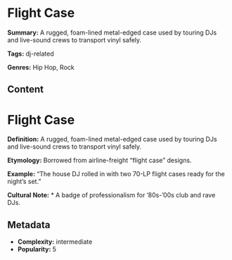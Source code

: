 # Flight Case

**Summary:** A rugged, foam-lined metal-edged case used by touring DJs and live-sound crews to transport vinyl safely.

**Tags:** dj-related

**Genres:** Hip Hop, Rock

## Content

# Flight Case

**Definition:** A rugged, foam-lined metal-edged case used by touring DJs and live-sound crews to transport vinyl safely.

**Etymology:** Borrowed from airline-freight “flight case” designs.

**Example:** “The house DJ rolled in with two 70-LP flight cases ready for the night’s set.”

**Cultural Note:** * A badge of professionalism for ’80s-’00s club and rave DJs.

## Metadata

- **Complexity:** intermediate
- **Popularity:** 5
